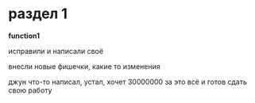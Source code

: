 # раздел 1

**function1**


исправили и написали своё

внесли новые фишечки, какие то изменения

джун что-то написал, устал, хочет 30000000 за это всё и готов сдать свою работу
